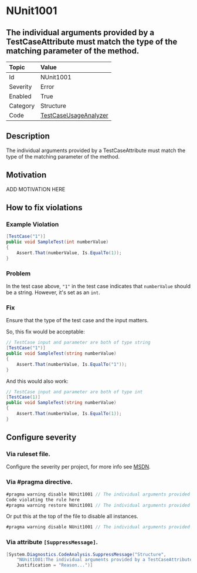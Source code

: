 # NUnit1001
## The individual arguments provided by a TestCaseAttribute must match the type of the matching parameter of the method.

| Topic    | Value
| :--      | :--
| Id       | NUnit1001
| Severity | Error
| Enabled  | True
| Category | Structure
| Code     | [TestCaseUsageAnalyzer](https://github.com/nunit/nunit.analyzers/blob/master/src/nunit.analyzers/TestCaseUsage/TestCaseUsageAnalyzer.cs)


## Description

The individual arguments provided by a TestCaseAttribute must match the type of the matching parameter of the method.

## Motivation

ADD MOTIVATION HERE

## How to fix violations

### Example Violation

```csharp
[TestCase("1")]
public void SampleTest(int numberValue)
{
    Assert.That(numberValue, Is.EqualTo(1));
}
```

### Problem

In the test case above, `"1"` in the test case indicates that `numberValue` should be a string. However, it's set as an `int`.

### Fix

Ensure that the type of the test case and the input matters.

So, this fix would be acceptable:

```csharp
// TestCase input and parameter are both of type string
[TestCase("1")]
public void SampleTest(string numberValue)
{
    Assert.That(numberValue, Is.EqualTo("1"));
}
```

And this would also work:

```csharp
// TestCase input and parameter are both of type int
[TestCase(1)]
public void SampleTest(string numberValue)
{
    Assert.That(numberValue, Is.EqualTo(1));
}
```

<!-- start generated config severity -->
## Configure severity

### Via ruleset file.

Configure the severity per project, for more info see [MSDN](https://msdn.microsoft.com/en-us/library/dd264949.aspx).

### Via #pragma directive.
```C#
#pragma warning disable NUnit1001 // The individual arguments provided by a TestCaseAttribute must match the type of the matching parameter of the method.
Code violating the rule here
#pragma warning restore NUnit1001 // The individual arguments provided by a TestCaseAttribute must match the type of the matching parameter of the method.
```

Or put this at the top of the file to disable all instances.
```C#
#pragma warning disable NUnit1001 // The individual arguments provided by a TestCaseAttribute must match the type of the matching parameter of the method.
```

### Via attribute `[SuppressMessage]`.

```C#
[System.Diagnostics.CodeAnalysis.SuppressMessage("Structure", 
    "NUnit1001:The individual arguments provided by a TestCaseAttribute must match the type of the matching parameter of the method.",
    Justification = "Reason...")]
```
<!-- end generated config severity -->

